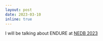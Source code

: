 ```yaml
---
layout: post
date: 2023-03-10
inline: true
---
```


I will be talking about ENDURE at [NEDB 2023](https://northeastern-datalab.github.io/nedbday/2023/)
